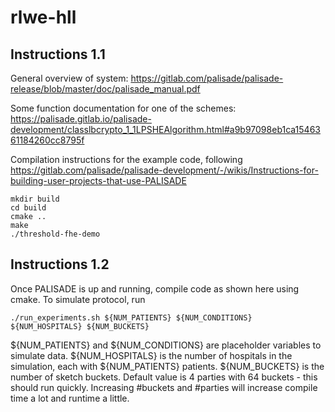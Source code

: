 # rlwe-hll


## Instructions 1.1
General overview of system:
https://gitlab.com/palisade/palisade-release/blob/master/doc/palisade_manual.pdf

Some function documentation for one of the schemes:
https://palisade.gitlab.io/palisade-development/classlbcrypto_1_1LPSHEAlgorithm.html#a9b97098eb1ca1546361184260cc8795f

Compilation instructions for the example code, following
https://gitlab.com/palisade/palisade-development/-/wikis/Instructions-for-building-user-projects-that-use-PALISADE
```
mkdir build
cd build
cmake ..
make
./threshold-fhe-demo
```

## Instructions 1.2

Once PALISADE is up and running, compile code as shown here using cmake. To simulate protocol, run 

```
./run_experiments.sh ${NUM_PATIENTS} ${NUM_CONDITIONS} ${NUM_HOSPITALS} ${NUM_BUCKETS}
```

${NUM_PATIENTS} and ${NUM_CONDITIONS} are placeholder variables to simulate data. ${NUM_HOSPITALS} is the number of hospitals in the simulation, each with ${NUM_PATIENTS} patients. ${NUM_BUCKETS} is the number of sketch buckets. Default value is 4 parties with 64 buckets - this should run quickly. Increasing #buckets and #parties will increase compile time a lot and runtime a little. 

